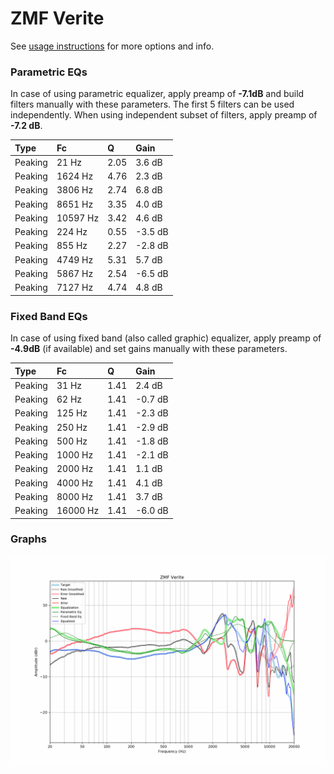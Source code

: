 # ZMF Verite
See [usage instructions](https://github.com/jaakkopasanen/AutoEq#usage) for more options and info.

### Parametric EQs
In case of using parametric equalizer, apply preamp of **-7.1dB** and build filters manually
with these parameters. The first 5 filters can be used independently.
When using independent subset of filters, apply preamp of **-7.2 dB**.

| Type    | Fc       |    Q | Gain    |
|:--------|:---------|:-----|:--------|
| Peaking | 21 Hz    | 2.05 | 3.6 dB  |
| Peaking | 1624 Hz  | 4.76 | 2.3 dB  |
| Peaking | 3806 Hz  | 2.74 | 6.8 dB  |
| Peaking | 8651 Hz  | 3.35 | 4.0 dB  |
| Peaking | 10597 Hz | 3.42 | 4.6 dB  |
| Peaking | 224 Hz   | 0.55 | -3.5 dB |
| Peaking | 855 Hz   | 2.27 | -2.8 dB |
| Peaking | 4749 Hz  | 5.31 | 5.7 dB  |
| Peaking | 5867 Hz  | 2.54 | -6.5 dB |
| Peaking | 7127 Hz  | 4.74 | 4.8 dB  |

### Fixed Band EQs
In case of using fixed band (also called graphic) equalizer, apply preamp of **-4.9dB**
(if available) and set gains manually with these parameters.

| Type    | Fc       |    Q | Gain    |
|:--------|:---------|:-----|:--------|
| Peaking | 31 Hz    | 1.41 | 2.4 dB  |
| Peaking | 62 Hz    | 1.41 | -0.7 dB |
| Peaking | 125 Hz   | 1.41 | -2.3 dB |
| Peaking | 250 Hz   | 1.41 | -2.9 dB |
| Peaking | 500 Hz   | 1.41 | -1.8 dB |
| Peaking | 1000 Hz  | 1.41 | -2.1 dB |
| Peaking | 2000 Hz  | 1.41 | 1.1 dB  |
| Peaking | 4000 Hz  | 1.41 | 4.1 dB  |
| Peaking | 8000 Hz  | 1.41 | 3.7 dB  |
| Peaking | 16000 Hz | 1.41 | -6.0 dB |

### Graphs
![](./ZMF%20Verite.png)